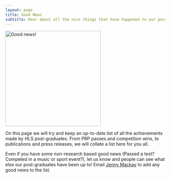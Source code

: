 ```yaml
---
layout: page
title: Good News
subtitle: Hear about all the nice things that have happened to our post-graduates!
---
```


<img src="{{ site.baseurl }}/img/Goodnews.png" alt="Good news!" align = "top" width = "300" />

On this page we will try and keep an up-to-date list of all the achievements made by HLS post-graduates. From PRP passes and competition wins, to publications and press releases, we will collate a list here for you all. 

Even if you have some non-research based good news (Passed a test? Competed in a music or sport event?), let us know and people can see what else our post-graduates have been up to! Email [Jenny Mackay](mailto:cov.pgrnewsletter+goodnews@gmail.com) to add any good news to the list. 

